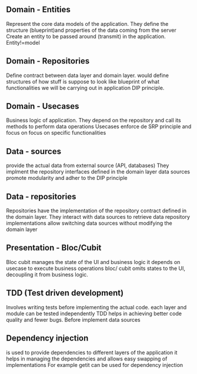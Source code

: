 ## Domain - Entities
Represent the core data models of the application.
They define the structure (blueprint)and properties of the data coming from the server
Create an entity to be passed around (transmit) in the application.
Entity!=model

## Domain - Repositories
Define contract between data layer and domain layer.
would define structures of how stuff is suppose to look like
blueprint of what functionalities we will be carrying out in application
DIP principle.

## Domain - Usecases
Business logic of application.
They depend on the repository and call its methods to perform data operations
Usecases enforce de SRP principle and focus on focus on specific functionalities

## Data - sources
provide the actual data from external source (API, databases)
They implment the repository interfaces defined in the domain layer
data sources promote modularity and adher to the DIP principle


## Data - repositories
Repositories have the implementation of the repository contract defined in the domain layer.
They interact with data sources to retrieve data
repository implementations allow switching data sources without modifying the domain layer

## Presentation - Bloc/Cubit
Bloc cubit manages the state of the UI and business logic
it depends on usecase to execute business operations
bloc/ cubit omits states to the UI, decoupling it from business logic.


## TDD (Test driven development)
Involves writing tests before implementing the actual code.
each layer and module can be tested independently
TDD helps in achieving better code quality and fewer bugs.
Before implement data sources

## Dependency injection
is used to provide dependencies to different layers of the application
it helps in managing the dependencies and allows easy swapping of implementations
For example getit can be used for dependency injection







